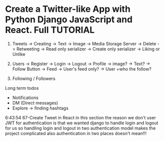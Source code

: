<h1>Create a Twitter-like App with Python Django JavaScript and React. Full TUTORIAL</h1>

1. Tweets
    -> Creating
        -> Text
        -> Image -> Media Storage Server
    -> Delete
    -> Retweeting
        -> Read only serializer
        -> Create only serializer
    -> Liking or Unlike

2. Users
    -> Register
    -> Login
    -> Logout
    -> Profile
        -> image?
        -> Text?
        -> Follow Button
    -> Feed 
        -> User's feed only?
        -> User +who the follow?


3. Following / Followers

Long term todos
- Notifications
- DM (Direct messages)
- Explore -> finding hashtags

6:43:54
67-Create Tweet in React
 in this section the reason we don't user JWT for authentication is that we wanted django to handle login and logout for us
 so handling login and logout in two authentication model makes the project complicated also authentication in two places doesn't mean!!!
